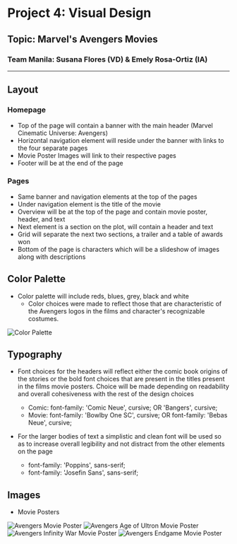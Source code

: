 # Project 4: Visual Design
## Topic: Marvel's Avengers Movies
### Team Manila: Susana Flores (VD) & Emely Rosa-Ortiz (IA)
---------------------------------------------------------------------

## Layout
### Homepage
- Top of the page will contain a banner with the main header (Marvel Cinematic Universe: Avengers)
- Horizontal navigation element will reside under the banner with links to the four separate pages
- Movie Poster Images will link to their respective pages
- Footer will be at the end of the page

### Pages
- Same banner and navigation elements at the top of the pages
- Under navigation element is the title of the movie
- Overview will be at the top of the page and contain movie poster, header, and text
- Next element is a section on the plot, will contain a header and text
- Grid will separate the next two sections, a trailer and a table of awards won
- Bottom of the page is characters which will be a slideshow of images along with descriptions

## Color Palette
- Color palette will include reds, blues, grey, black and white
	- Color choices were made to reflect those that are characteristic of the Avengers logos in the films and character's recognizable costumes. 

![Color Palette](colors.png) 

## Typography
- Font choices for the headers will reflect either the comic book origins of the stories or the bold font choices that are present in the titles present in the films movie posters. Choice will be made depending on readability and overall cohesiveness with the rest of the design choices 
	- Comic: font-family: 'Comic Neue', cursive; OR 'Bangers', cursive;
	- Movie: font-family: 'Bowlby One SC', cursive; OR font-family: 'Bebas Neue', cursive;

- For the larger bodies of text a simplistic and clean font will be used so as to increase overall legibility and not distract from the other elements on the page 
	- font-family: 'Poppins', sans-serif;
	- font-family: 'Josefin Sans', sans-serif;

## Images
- Movie Posters

![Avengers Movie Poster](avengers1.jpg) 
![Avengers Age of Ultron Movie Poster](avengers2.jpg) 
![Avengers Infinity War Movie Poster](avengers3.jpg) 
![Avengers Endgame Movie Poster](avengers4.jpg) 